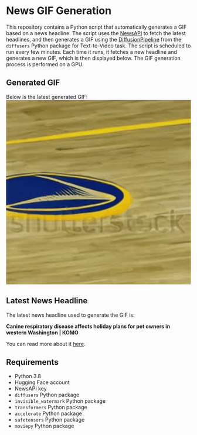 # News GIF Generation
This repository contains a Python script that automatically generates a GIF based on a news headline. The script uses the [NewsAPI](https://newsapi.org/) to fetch the latest headlines, and then generates a GIF using the [DiffusionPipeline](https://github.com/huggingface/diffusers) from the `diffusers` Python package for Text-to-Video task.
The script is scheduled to run every few minutes. Each time it runs, it fetches a new headline and generates a new GIF, which is then displayed below. The GIF generation process is performed on a GPU.

## Generated GIF
Below is the latest generated GIF:
![Generated GIF](output.gif?raw=true&v=1702564635)

## Latest News Headline
The latest news headline used to generate the GIF is:

**Canine respiratory disease affects holiday plans for pet owners in western Washington | KOMO**

You can read more about it [here](https://komonews.com/news/local/holiday-season-respiratory-deadly-disease-western-washington-thanksgiving-bookings-state-department-of-agriculture-wsda-canine-cirdc-spokane-island-snohomish-pierce-king-county-lethargy-coughing-discharge-symptoms).

## Requirements
- Python 3.8
- Hugging Face account
- NewsAPI key
- `diffusers` Python package
- `invisible_watermark` Python package
- `transformers` Python package
- `accelerate` Python package
- `safetensors` Python package
- `moviepy` Python package

